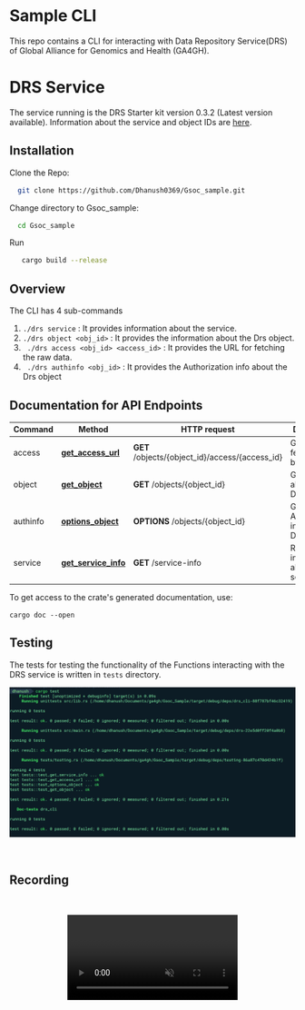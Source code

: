 # Sample CLI

This repo contains a CLI for interacting with Data Repository Service(DRS) of Global Alliance for Genomics and Health (GA4GH).

# DRS Service

The service running is the DRS Starter kit version 0.3.2 (Latest version available). Information about the service and object IDs are [here](https://starterkit.ga4gh.org/docs/starter-kit-apis/drs/drs_test_dataset).

## Installation
Clone the Repo:
```bash
  git clone https://github.com/Dhanush0369/Gsoc_sample.git
```
Change directory to Gsoc_sample:
```bash
  cd Gsoc_sample
```
Run
```bash
   cargo build --release
```

## Overview
The CLI has 4 sub-commands 

1. ```./drs service``` : It provides information about the service.
2. ```./drs object <obj_id>``` : It provides the information about the Drs object. 
3. ``` ./drs access <obj_id> <access_id>``` : It provides the URL for fetching the raw data. 
4. ``` ./drs authinfo <obj_id>``` : It provides the Authorization info about the Drs object


## Documentation for API Endpoints

Command | Method | HTTP request | Description
------------ | ------------- | ------------- | -------------
access | [**get_access_url**](docs/ObjectsApi.md#get_access_url) | **GET** /objects/{object_id}/access/{access_id} | Get a URL for fetching bytes
object | [**get_object**](docs/ObjectsApi.md#get_object) | **GET** /objects/{object_id} | Get info about a DrsObject.
authinfo | [**options_object**](docs/ObjectsApi.md#options_object) | **OPTIONS** /objects/{object_id} | Get Authorization info about a DrsObject.
service | [**get_service_info**](docs/ServiceInfoApi.md#get_service_info) | **GET** /service-info | Retrieve information about this service

To get access to the crate's generated documentation, use:

```
cargo doc --open
```

## Testing
The tests for testing the functionality of the Functions interacting with the DRS service is written in ``tests`` directory.
<br/>
<p align="center"> <img src="./screenshots/drs_tests.png"/></p>
<br/>


## Recording
<br/>
<p align="center"> <video controls autoplay loop muted src="./screenshots/drs_cli.mp4"></video> </p>



